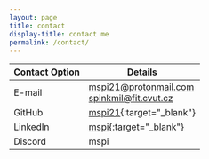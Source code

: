 ```yaml
---
layout: page
title: contact
display-title: contact me
permalink: /contact/
---
```


| Contact Option | Details |
| -------------- | ------- |
| E-mail         | [mspi21@protonmail.com](mailto:mspi21@protonmail.com)<br />[spinkmil@fit.cvut.cz](mailto:spinkmil@fit.cvut.cz) |
| GitHub         | [mspi21](https://github.com/mspi21){:target="_blank"} |
| LinkedIn       | [mspi](https://www.linkedin.com/in/mspi/){:target="_blank"} |
| Discord        | mspi |
